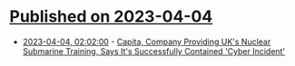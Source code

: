 # [Published on 2023-04-04](index.md)

* [2023-04-04, 02:02:00](https://it.slashdot.org/story/23/04/03/2129229/capita-company-providing-uks-nuclear-submarine-training-says-its-successfully-contained-cyber-incident?utm_source=rss1.0mainlinkanon&utm_medium=feed) - [Capita, Company Providing UK's Nuclear Submarine Training, Says It's Successfully Contained 'Cyber Incident'](https://it.slashdot.org/story/23/04/03/2129229/capita-company-providing-uks-nuclear-submarine-training-says-its-successfully-contained-cyber-incident?utm_source=rss1.0mainlinkanon&utm_medium=feed)
